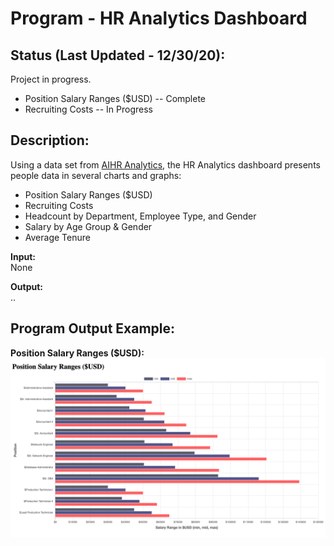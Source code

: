 # Program - HR Analytics Dashboard 

## Status (Last Updated - 12/30/20):
Project in progress. 
- Position Salary Ranges ($USD) -- Complete
- Recruiting Costs -- In Progress

## Description: 
Using a data set from [AIHR Analytics](https://www.analyticsinhr.com/blog/hr-data-sets-people-analytics/), the HR Analytics dashboard presents people data in several charts and graphs: 
- Position Salary Ranges ($USD)
- Recruiting Costs
- Headcount by Department, Employee Type, and Gender
- Salary by Age Group & Gender
- Average Tenure

**Input:**      
None

**Output:**     
..

## Program Output Example:
**Position Salary Ranges ($USD):**\
![](images/screenshot_program-output_1.png)
